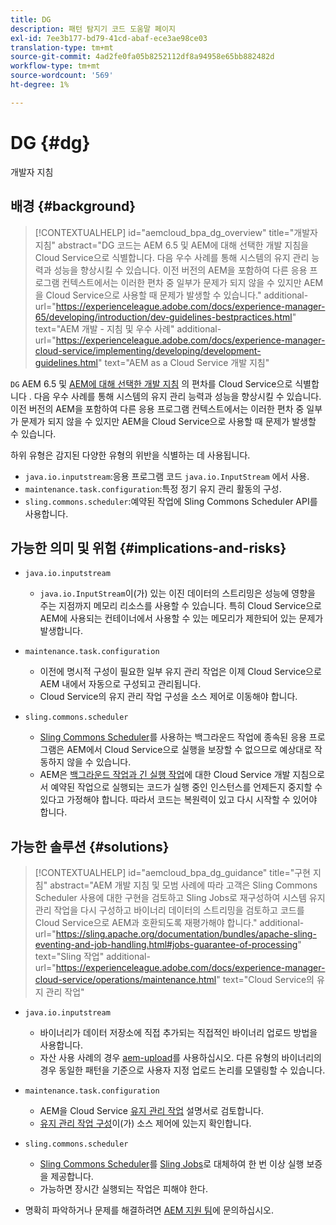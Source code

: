 ```yaml
---
title: DG
description: 패턴 탐지기 코드 도움말 페이지
exl-id: 7ee3b177-bd79-41cd-abaf-ece3ae98ce03
translation-type: tm+mt
source-git-commit: 4ad2fe0fa05b8252112df8a94958e65bb882482d
workflow-type: tm+mt
source-wordcount: '569'
ht-degree: 1%

---
```


# DG {#dg}

개발자 지침

## 배경 {#background}

>[!CONTEXTUALHELP]
>id="aemcloud_bpa_dg_overview"
>title="개발자 지침"
>abstract="DG 코드는 AEM 6.5 및 AEM에 대해 선택한 개발 지침을 Cloud Service으로 식별합니다. 다음 우수 사례를 통해 시스템의 유지 관리 능력과 성능을 향상시킬 수 있습니다. 이전 버전의 AEM을 포함하여 다른 응용 프로그램 컨텍스트에서는 이러한 편차 중 일부가 문제가 되지 않을 수 있지만 AEM을 Cloud Service으로 사용할 때 문제가 발생할 수 있습니다."
>additional-url="https://experienceleague.adobe.com/docs/experience-manager-65/developing/introduction/dev-guidelines-bestpractices.html" text="AEM 개발 - 지침 및 우수 사례"
>additional-url="https://experienceleague.adobe.com/docs/experience-manager-cloud-service/implementing/developing/development-guidelines.html" text="AEM as a Cloud Service 개발 지침"


`DG` AEM 6.5 및  [AEM에 대해 선택한 개발 지침](https://experienceleague.adobe.com/docs/experience-manager-65/developing/introduction/dev-guidelines-bestpractices.html) 의 편차를 Cloud Service으로 식별합니다 [ ](https://experienceleague.adobe.com/docs/experience-manager-cloud-service/implementing/developing/development-guidelines.html). 다음 우수 사례를 통해 시스템의 유지 관리 능력과 성능을 향상시킬 수 있습니다. 이전 버전의 AEM을 포함하여 다른 응용 프로그램 컨텍스트에서는 이러한 편차 중 일부가 문제가 되지 않을 수 있지만 AEM을 Cloud Service으로 사용할 때 문제가 발생할 수 있습니다.

하위 유형은 감지된 다양한 유형의 위반을 식별하는 데 사용됩니다.

* `java.io.inputstream`:응용 프로그램 코드 `java.io.InputStream` 에서 사용.
* `maintenance.task.configuration`:특정 정기 유지 관리 활동의 구성.
* `sling.commons.scheduler`:예약된 작업에 Sling Commons Scheduler API를 사용합니다.

## 가능한 의미 및 위험 {#implications-and-risks}

* `java.io.inputstream`
   * `java.io.InputStream`이(가) 있는 이진 데이터의 스트리밍은 성능에 영향을 주는 지점까지 메모리 리소스를 사용할 수 있습니다. 특히 Cloud Service으로 AEM에 사용되는 컨테이너에서 사용할 수 있는 메모리가 제한되어 있는 문제가 발생합니다.

* `maintenance.task.configuration`
   * 이전에 명시적 구성이 필요한 일부 유지 관리 작업은 이제 Cloud Service으로 AEM 내에서 자동으로 구성되고 관리됩니다.
   * Cloud Service의 유지 관리 작업 구성을 소스 제어로 이동해야 합니다.

* `sling.commons.scheduler`
   * [Sling Commons Scheduler](https://sling.apache.org/documentation/bundles/scheduler-service-commons-scheduler.html)를 사용하는 백그라운드 작업에 종속된 응용 프로그램은 AEM에서 Cloud Service으로 실행을 보장할 수 없으므로 예상대로 작동하지 않을 수 있습니다.
   * AEM은 [백그라운드 작업과 긴 실행 작업](https://experienceleague.adobe.com/docs/experience-manager-cloud-service/implementing/developing/development-guidelines.html#background-tasks-and-long-running-jobs)에 대한 Cloud Service 개발 지침으로서 예약된 작업으로 실행되는 코드가 실행 중인 인스턴스를 언제든지 중지할 수 있다고 가정해야 합니다. 따라서 코드는 복원력이 있고 다시 시작할 수 있어야 합니다.

## 가능한 솔루션 {#solutions}

>[!CONTEXTUALHELP]
>id="aemcloud_bpa_dg_guidance"
>title="구현 지침"
>abstract="AEM 개발 지침 및 모범 사례에 따라 고객은 Sling Commons Scheduler 사용에 대한 구현을 검토하고 Sling Jobs로 재구성하여 시스템 유지 관리 작업을 다시 구성하고 바이너리 데이터의 스트리밍을 검토하고 코드를 Cloud Service으로 AEM과 호환되도록 재평가해야 합니다."
>additional-url="https://sling.apache.org/documentation/bundles/apache-sling-eventing-and-job-handling.html#jobs-guarantee-of-processing" text="Sling 작업"
>additional-url="https://experienceleague.adobe.com/docs/experience-manager-cloud-service/operations/maintenance.html" text="Cloud Service의 유지 관리 작업"

* `java.io.inputstream`
   * 바이너리가 데이터 저장소에 직접 추가되는 직접적인 바이너리 업로드 방법을 사용합니다.
   * 자산 사용 사례의 경우 [aem-upload](https://github.com/adobe/aem-upload)를 사용하십시오. 다른 유형의 바이너리의 경우 동일한 패턴을 기준으로 사용자 지정 업로드 논리를 모델링할 수 있습니다.

* `maintenance.task.configuration`
   * AEM을 Cloud Service [유지 관리 작업](https://experienceleague.adobe.com/docs/experience-manager-cloud-service/operations/maintenance.html) 설명서로 검토합니다.
   * [유지 관리 작업 구성](https://experienceleague.adobe.com/docs/experience-manager-cloud-service/implementing/deploying/overview.html#maintenance-tasks-configuration-in-source-control)이(가) 소스 제어에 있는지 확인합니다.

* `sling.commons.scheduler`
   * [Sling Commons Scheduler](https://sling.apache.org/documentation/bundles/scheduler-service-commons-scheduler.html)를 [Sling Jobs](https://sling.apache.org/documentation/bundles/apache-sling-eventing-and-job-handling.html#jobs-guarantee-of-processing)로 대체하여 한 번 이상 실행 보증을 제공합니다.
   * 가능하면 장시간 실행되는 작업은 피해야 한다.

* 명확히 파악하거나 문제를 해결하려면 [AEM 지원 팀](https://helpx.adobe.com/enterprise/using/support-for-experience-cloud.html)에 문의하십시오.
